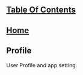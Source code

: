 ## [Table Of Contents](https://github.com/diohlicious/collection-management-app/blob/master/Readme.md)
## [Home](https://github.com/diohlicious/collection-management-app/blob/master/Menu.md)
## Profile
User Profile and app setting.
